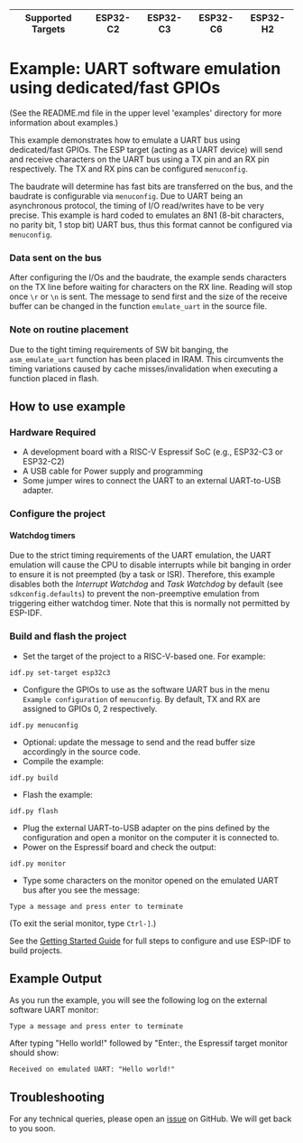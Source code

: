 | Supported Targets | ESP32-C2 | ESP32-C3 | ESP32-C6 | ESP32-H2 |
| ----------------- | -------- | -------- | -------- | -------- |

# Example: UART software emulation using dedicated/fast GPIOs

(See the README.md file in the upper level 'examples' directory for more information about examples.)

This example demonstrates how to emulate a UART bus using dedicated/fast GPIOs. The ESP target (acting as a UART device) will send and receive characters on the UART bus using a TX pin and an RX pin respectively. The TX and RX pins can be configured `menuconfig`.

The baudrate will determine has fast bits are transferred on the bus, and the baudrate is configurable via `menuconfig`. Due to UART being an asynchronous protocol, the timing of I/O read/writes have to be very precise. This example is hard coded to emulates an 8N1 (8-bit characters, no parity bit, 1 stop bit) UART bus, thus this format cannot be configured via `menuconfig`.

### Data sent on the bus

After configuring the I/Os and the baudrate, the example sends characters on the TX line before waiting for characters on the RX line. Reading will stop once `\r` or `\n` is sent.
The message to send first and the size of the receive buffer can be changed in the function `emulate_uart` in the source file.

### Note on routine placement

Due to the tight timing requirements of SW bit banging, the `asm_emulate_uart` function has been placed in IRAM. This circumvents the timing variations caused by cache misses/invalidation when executing a function placed in flash.

## How to use example

### Hardware Required

* A development board with a RISC-V Espressif SoC (e.g., ESP32-C3 or ESP32-C2)
* A USB cable for Power supply and programming
* Some jumper wires to connect the UART to an external UART-to-USB adapter.

### Configure the project

#### Watchdog timers

Due to the strict timing requirements of the UART emulation, the UART emulation will cause the CPU to disable interrupts while bit banging in order to ensure it is not preempted (by a task or ISR). Therefore, this example disables both the *Interrupt Watchdog* and *Task Watchdog* by default (see `sdkconfig.defaults`) to prevent the non-preemptive emulation from triggering either watchdog timer. Note that this is normally not permitted by ESP-IDF.

### Build and flash the project

* Set the target of the project to a RISC-V-based one. For example:
```
idf.py set-target esp32c3
```
* Configure the GPIOs to use as the software UART bus in the menu `Example configuration` of `menuconfig`. By default, TX and RX are assigned to GPIOs 0, 2 respectively.
```
idf.py menuconfig
```
* Optional: update the message to send and the read buffer size accordingly in the source code.
* Compile the example:
```
idf.py build
```
* Flash the example:
```
idf.py flash
```
* Plug the external UART-to-USB adapter on the pins defined by the configuration and open a monitor on the computer it is connected to.
* Power on the Espressif board and check the output:
```
idf.py monitor
```
* Type some characters on the monitor opened on the emulated UART bus after you see the message:
```
Type a message and press enter to terminate
```

(To exit the serial monitor, type ``Ctrl-]``.)

See the [Getting Started Guide](https://docs.espressif.com/projects/esp-idf/en/latest/get-started/index.html) for full steps to configure and use ESP-IDF to build projects.

## Example Output

As you run the example, you will see the following log on the external software UART monitor:
```
Type a message and press enter to terminate
```

After typing "Hello world!" followed by "Enter:, the Espressif target monitor should show:
```
Received on emulated UART: "Hello world!"
```

## Troubleshooting

For any technical queries, please open an [issue](https://github.com/espressif/esp-idf/issues) on GitHub. We will get back to you soon.

